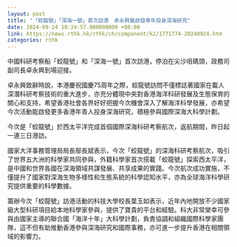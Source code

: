 ```yaml
---
layout: post
title: "「蛟龍號」「深海一號」首次訪港　卓永興冀啟發青年投身深海研究"
date: 2024-09-24 10:24:57.000000000 +08:00
link: https://news.rthk.hk/rthk/ch/component/k2/1771774-20240924.htm
categories: rthk
---
```


中國科研考察船「蛟龍號」和「深海一號」首次訪港，停泊在尖沙咀碼頭，政務司副司長卓永興到場迎接。

卓永興致辭時說，本港慶祝國慶75周年之際，蛟龍號訪問不僅標誌著國家在載人深潛科研考察技術的重大進步，亦充分體現中央對香港海洋科研發展及生態保育的關心和支持，希望香港社會各界好好把握今次機會深入了解海洋科學發展，亦希望今次活動能啟發更多香港年青人投身深海研究，積極參與國際深海大科學計劃。

今次是「蛟龍號」於西太平洋完成首個國際深海科研考察航次，返航期間，昨日起一連三日港訪。

國家大洋事務管理局局長鄔長斌表示，今次「蛟龍號」的深海科研考察航次，吸引了世界五大洲的科學家共同參與，外籍科學家首次搭載「蛟龍號」探索西太平洋，是中國和世界各國在深海領域共謀發展、共享成果的實踐。今次航次成功實施，不僅提升了國家對深海生物多樣性和生態系統的科學認知水平，亦為全球海洋科學研究提供重要的科學數據。

籌辦今次「蛟龍號」訪港活動的科技大學校長葉玉如表示，近年內地開放不少國家級大型科研項目給本地科學家參與，提供了寶貴的平台和經驗。科大非常榮幸可參與由國家主導的聯合國「海洋十年」大科學計劃，負責協調和組織國際科學家團隊，這不但有助推動香港參與深海研究和國際事務，亦可進一步提升香港在相關領域的影響力。
